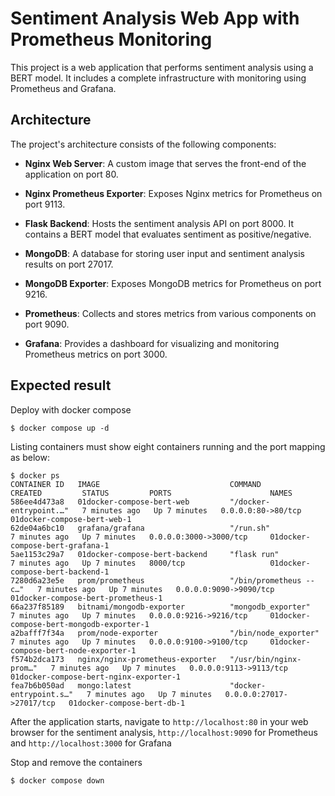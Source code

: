 # Sentiment Analysis Web App with Prometheus Monitoring

This project is a web application that performs sentiment analysis using a BERT model. It includes a complete infrastructure with monitoring using Prometheus and Grafana.

## Architecture

The project's architecture consists of the following components:

- **Nginx Web Server**: A custom image that serves the front-end of the application on port 80.

- **Nginx Prometheus Exporter**: Exposes Nginx metrics for Prometheus on port 9113.

- **Flask Backend**: Hosts the sentiment analysis API on port 8000. It contains a BERT model that evaluates sentiment as positive/negative.

- **MongoDB**: A database for storing user input and sentiment analysis results on port 27017.

- **MongoDB Exporter**: Exposes MongoDB metrics for Prometheus on port 9216.

- **Prometheus**: Collects and stores metrics from various components on port 9090.

- **Grafana**: Provides a dashboard for visualizing and monitoring Prometheus metrics on port 3000.


## Expected result
Deploy with docker compose
```
$ docker compose up -d
```

Listing containers must show eight containers running and the port mapping as below:
```
$ docker ps
CONTAINER ID   IMAGE                             COMMAND                  CREATED         STATUS         PORTS                      NAMES
586ee4d473a8   01docker-compose-bert-web         "/docker-entrypoint.…"   7 minutes ago   Up 7 minutes   0.0.0.0:80->80/tcp         01docker-compose-bert-web-1
62de04a6bc10   grafana/grafana                   "/run.sh"                7 minutes ago   Up 7 minutes   0.0.0.0:3000->3000/tcp     01docker-compose-bert-grafana-1
5ae1153c29a7   01docker-compose-bert-backend     "flask run"              7 minutes ago   Up 7 minutes   8000/tcp                   01docker-compose-bert-backend-1
7280d6a23e5e   prom/prometheus                   "/bin/prometheus --c…"   7 minutes ago   Up 7 minutes   0.0.0.0:9090->9090/tcp     01docker-compose-bert-prometheus-1
66a237f85189   bitnami/mongodb-exporter          "mongodb_exporter"       7 minutes ago   Up 7 minutes   0.0.0.0:9216->9216/tcp     01docker-compose-bert-mongodb-exporter-1
a2bafff7f34a   prom/node-exporter                "/bin/node_exporter"     7 minutes ago   Up 7 minutes   0.0.0.0:9100->9100/tcp     01docker-compose-bert-node-exporter-1
f574b2dca173   nginx/nginx-prometheus-exporter   "/usr/bin/nginx-prom…"   7 minutes ago   Up 7 minutes   0.0.0.0:9113->9113/tcp     01docker-compose-bert-nginx-exporter-1
fea7b6b050ad   mongo:latest                      "docker-entrypoint.s…"   7 minutes ago   Up 7 minutes   0.0.0.0:27017->27017/tcp   01docker-compose-bert-db-1
```

After the application starts, navigate to `http://localhost:80` in your web browser for the sentiment analysis, `http://localhost:9090` for Prometheus and `http://localhost:3000` for Grafana

Stop and remove the containers
```
$ docker compose down
```
